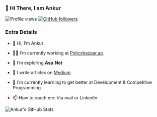 ### 👋 Hi There, I am Ankur


<!---
ankur221b/ankur221b is a ✨ special ✨ repository because its `README.md` (this file) appears on your GitHub profile.
You can click the Preview link to take a look at your changes.
--->


![Profile views](https://visitor-badge.laobi.icu/badge?page_id=ankur221b.ankur221b)
[![GitHub followers](https://img.shields.io/github/followers/ankur221b.svg?style=social&label=Follow)](https://github.com/ankur221b?tab=followers)

### Extra Details

- 👋 Hi, I’m Ankur
  
- 👨‍💻 I’m currently working at [Policybazaar.ae](https://Policybazaar.ae/).

- 🌱 I’m exploring **Asp.Net**

- 📝 I write articles on [Medium](https://ankur221b.medium.com/)

- 🌱 I’m currently learning to get better at Development & Competitive Programming
  
- 📫 How to reach me: Via mail or LinkedIn

![Ankur's GitHub Stats](https://github-readme-stats.vercel.app/api?username=ankur221b&count_private=true&show_icons=true&theme=algolia )

